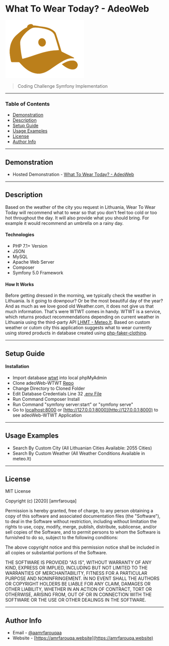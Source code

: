 # What To Wear Today? - AdeoWeb

<img src="public/init/images/logo.png">

> Coding Challenge Symfony Implementation

---

### Table of Contents

- [Demonstration](#demonstration)
- [Description](#description)
- [Setup Guide](#setup-guide)
- [Usage Examples](#usage-examples)
- [License](#license)
- [Author Info](#author-info)

---

## Demonstration

- Hosted Demonstration - [What To Wear Today? - AdeoWeb](https://adeoweb.amrfarouqa.website)



---

## Description

Based on the weather of the city you request in Lithuania, Wear To Wear Today will recommend what to wear so that you don't feel too cold or too hot throughout the day. It will also provide what you should bring. For example it would recommend an umbrella on a rainy day.

#### Technologies

- PHP 7.1+ Version
- JSON
- MySQL 
- Apache Web Server
- Composer
- Symfony 5.0 Framework


#### How It Works

Before getting dressed in the morning, we typically check the weather in Lithuania. Is it going to downpour? Or be the most beautiful day of the year? And as much as we love good old Weather.com, it does not give us that much information. That's were WTWT comes in handy. WTWT is a service, which returns product recommendations depending on current weather in Lithuania using the third-party API [LHMT - Meteo.lt](https://api.meteo.lt/). Based on custom weather or cutom city this application suggests what to wear currently using stored products in database created using [php-faker-clothing](https://github.com/rauwebieten/php-faker-clothing).



---

## Setup Guide

#### Installation

- Import database [wtwt](https://github.com/amrfarouqa/adeoWeb-WTWT/blob/master/mySQL%20FIle/wtwt.sql) into local phpMyAdmin
- Clone adeoWeb-WTWT [Repo](https://github.com/amrfarouqa/adeoWeb-WTWT.git) 
- Change Directory to Cloned Folder
- Edit Database Credentials Line 32 [.env File](https://github.com/amrfarouqa/adeoWeb-WTWT/blob/master/.env)
- Run Command Composer Install
- Run Command "symfony server:start" or "symfony serve"
- Go to [localhost:8000](http://localhost:8000) or [http://127.0.0.1:8000](http://127.0.0.1:8000) to see adeoWeb-WTWT Application



---

## Usage Examples

- Search By Custom City (All Lithuanian Cities Available: 2055 Cities)
- Search By Custom Weather (All Weather Conditions Available in meteo.lt)



---

## License

MIT License

Copyright (c) [2020] [amrfarouqa]

Permission is hereby granted, free of charge, to any person obtaining a copy
of this software and associated documentation files (the "Software"), to deal
in the Software without restriction, including without limitation the rights
to use, copy, modify, merge, publish, distribute, sublicense, and/or sell
copies of the Software, and to permit persons to whom the Software is
furnished to do so, subject to the following conditions:

The above copyright notice and this permission notice shall be included in all
copies or substantial portions of the Software.

THE SOFTWARE IS PROVIDED "AS IS", WITHOUT WARRANTY OF ANY KIND, EXPRESS OR
IMPLIED, INCLUDING BUT NOT LIMITED TO THE WARRANTIES OF MERCHANTABILITY,
FITNESS FOR A PARTICULAR PURPOSE AND NONINFRINGEMENT. IN NO EVENT SHALL THE
AUTHORS OR COPYRIGHT HOLDERS BE LIABLE FOR ANY CLAIM, DAMAGES OR OTHER
LIABILITY, WHETHER IN AN ACTION OF CONTRACT, TORT OR OTHERWISE, ARISING FROM,
OUT OF OR IN CONNECTION WITH THE SOFTWARE OR THE USE OR OTHER DEALINGS IN THE
SOFTWARE.



---

## Author Info

- Email - [@aamrfarouqaa](mailto:aamrfarouqaa@gmail.com)
- Website - [https://amrfarouqa.website](https://amrfarouqa.website)
